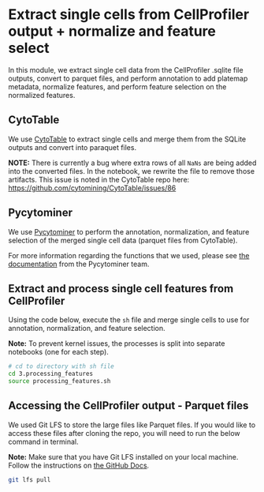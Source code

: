 # Extract single cells from CellProfiler output + normalize and feature select

In this module, we extract single cell data from the CellProfiler .sqlite file outputs, convert to parquet files, and perform annotation to add platemap metadata, normalize features, and perform feature selection on the normalized features.

## CytoTable

We use [CytoTable](https://github.com/cytomining/CytoTable/tree/main) to extract single cells and merge them from the SQLite outputs and convert into paraquet files.

**NOTE:** There is currently a bug where extra rows of all `NaNs` are being added into the converted files. In the notebook, we rewrite the file to remove those artifacts. This issue is noted in the CytoTable repo here: https://github.com/cytomining/CytoTable/issues/86

## Pycytominer

We use [Pycytominer](https://github.com/cytomining/pycytominer) to perform the annotation, normalization, and feature selection of the merged single cell data (parquet files from CytoTable).

For more information regarding the functions that we used, please see [the documentation](https://pycytominer.readthedocs.io/en/latest/) from the Pycytominer team.

## Extract and process single cell features from CellProfiler

Using the code below, execute the `sh` file and merge single cells to use for annotation, normalization, and feature selection.

**Note:** To prevent kernel issues, the processes is split into separate notebooks (one for each step). 

```bash
# cd to directory with sh file
cd 3.processing_features
source processing_features.sh
```

## Accessing the CellProfiler output - Parquet files

We used Git LFS to store the large files like Parquet files.
If you would like to access these files after cloning the repo, you will need to run the below command in terminal. 

**Note:** Make sure that you have Git LFS installed on your local machine. Follow the instructions on [the GitHub Docs](https://docs.github.com/en/repositories/working-with-files/managing-large-files/installing-git-large-file-storage).

```bash
git lfs pull
```
